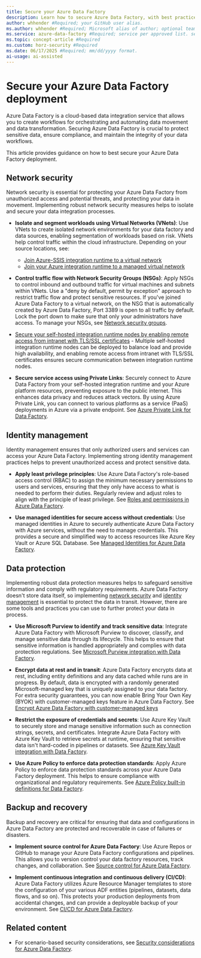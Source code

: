 ```yaml
---
title: Secure your Azure Data Factory
description: Learn how to secure Azure Data Factory, with best practices for network security, identity management, data protection, and recovery.
author: whhender #Required; your GitHub user alias.
ms.author: whhender #Required; Microsoft alias of author; optional team alias.
ms.service: azure-data-factory #Required; service per approved list. service slug assigned to your service by ACOM.
ms.topic: concept-article #Required
ms.custom: horz-security #Required
ms.date: 06/17/2025 #Required; mm/dd/yyyy format.
ai-usage: ai-assisted
---
```


# Secure your Azure Data Factory deployment

Azure Data Factory is a cloud-based data integration service that allows you to create workflows for orchestrating and automating data movement and data transformation. Securing Azure Data Factory is crucial to protect sensitive data, ensure compliance, and maintain the integrity of your data workflows.

This article provides guidance on how to best secure your Azure Data Factory deployment.

## Network security

Network security is essential for protecting your Azure Data Factory from unauthorized access and potential threats, and protecting your data in movement. Implementing robust network security measures helps to isolate and secure your data integration processes.

* **Isolate and segment workloads using Virtual Networks (VNets)**: Use VNets to create isolated network environments for your data factory and data sources, enabling segmentation of workloads based on risk. VNets help control traffic within the cloud infrastructure. Depending on your source locations, see:
    - [Join Azure-SSIS integration runtime to a virtual network](join-azure-ssis-integration-runtime-virtual-network.md)
    - [Join your Azure integration runtime to a managed virtual network](tutorial-managed-virtual-network-migrate.md)

* **Control traffic flow with Network Security Groups (NSGs)**: Apply NSGs to control inbound and outbound traffic for virtual machines and subnets within VNets. Use a "deny by default, permit by exception" approach to restrict traffic flow and protect sensitive resources. If you've joined Azure Data Factory to a virtual network, on the NSG that is automatically created by Azure Data Factory, Port 3389 is open to all traffic by default. Lock the port down to make sure that only your administrators have access. To manage your NSGs, see [Network security groups](../virtual-network/network-security-groups-overview.md).

* [Secure your self-hosted integration runtime nodes by enabling remote access from intranet with TLS/SSL certificates](tutorial-enable-remote-access-intranet-tls-ssl-certificate.md) - Multiple self-hosted integration runtime nodes can be deployed to balance load and provide high availability, and enabling remote access from intranet with TLS/SSL certificates ensures secure communication between integration runtime nodes.

* **Secure service access using Private Links**: Securely connect to Azure Data Factory from your self-hosted integration runtime and your Azure platform resources, preventing exposure to the public internet. This enhances data privacy and reduces attack vectors. By using Azure Private Link, you can connect to various platforms as a service (PaaS) deployments in Azure via a private endpoint. See [Azure Private Link for Data Factory](data-factory-private-link.md).

## Identity management

Identity management ensures that only authorized users and services can access your Azure Data Factory. Implementing strong identity management practices helps to prevent unauthorized access and protect sensitive data.

* **Apply least privilege principles**: Use Azure Data Factory's role-based access control (RBAC) to assign the minimum necessary permissions to users and services, ensuring that they only have access to what is needed to perform their duties. Regularly review and adjust roles to align with the principle of least privilege. See [Roles and permissions in Azure Data Factory](concepts-roles-permissions.md).

* **Use managed identities for secure access without credentials**: Use managed identities in Azure to securely authenticate Azure Data Factory with Azure services, without the need to manage credentials. This provides a secure and simplified way to access resources like Azure Key Vault or Azure SQL Database. See [Managed Identities for Azure Data Factory](data-factory-service-identity.md).

## Data protection

Implementing robust data protection measures helps to safeguard sensitive information and comply with regulatory requirements. Azure Data Factory doesn't store data itself, so implementing [network security](#network-security) and [identity management](#identity-management) is essential to protect the data in transit. However, there are some tools and practices you can use to further protect your data in process.

* **Use Microsoft Purview to identify and track sensitive data**: Integrate Azure Data Factory with Microsoft Purview to discover, classify, and manage sensitive data through its lifecycle. This helps to ensure that sensitive information is handled appropriately and complies with data protection regulations. See [Microsoft Purview integration with Data Factory](connect-data-factory-to-azure-purview.md).

* **Encrypt data at rest and in transit**: Azure Data Factory encrypts data at rest, including entity definitions and any data cached while runs are in progress. By default, data is encrypted with a randomly generated Microsoft-managed key that is uniquely assigned to your data factory. For extra security guarantees, you can now enable Bring Your Own Key (BYOK) with customer-managed keys feature in Azure Data Factory. See [Encrypt Azure Data Factory with customer-managed keys](enable-customer-managed-key.md)

* **Restrict the exposure of credentials and secrets**: Use Azure Key Vault to securely store and manage sensitive information such as connection strings, secrets, and certificates. Integrate Azure Data Factory with Azure Key Vault to retrieve secrets at runtime, ensuring that sensitive data isn't hard-coded in pipelines or datasets. See [Azure Key Vault integration with Data Factory](store-credentials-in-key-vault.md).

* **Use Azure Policy to enforce data protection standards**: Apply Azure Policy to enforce data protection standards across your Azure Data Factory deployment. This helps to ensure compliance with organizational and regulatory requirements. See [Azure Policy built-in definitions for Data Factory](policy-reference.md).

## Backup and recovery

Backup and recovery are critical for ensuring that data and configurations in Azure Data Factory are protected and recoverable in case of failures or disasters.

* **Implement source control for Azure Data Factory**: Use Azure Repos or GitHub to manage your Azure Data Factory configurations and pipelines. This allows you to version control your data factory resources, track changes, and collaboration. See [Source control for Azure Data Factory](source-control.md).

* **Implement continuous integration and continuous delivery (CI/CD)**: Azure Data Factory utilizes Azure Resource Manager templates to store the configuration of your various ADF entities (pipelines, datasets, data flows, and so on). This protects your production deployments from accidental changes, and can provide a deployable backup of your environment. See [CI/CD for Azure Data Factory](continuous-integration-delivery.md).

## Related content

* For scenario-based security considerations, see [Security considerations for Azure Data Factory](data-movement-security-considerations.md).